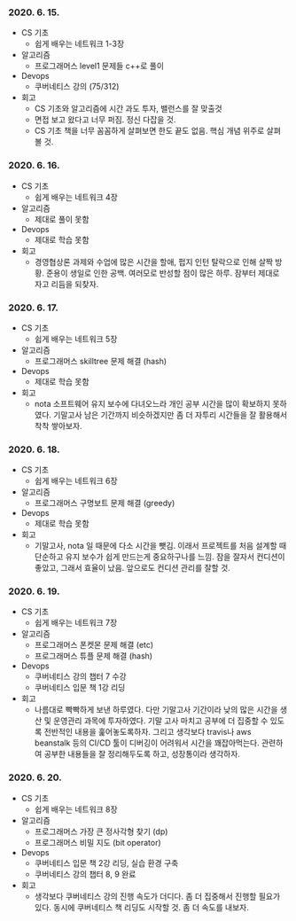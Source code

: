 ### 2020. 6. 15.
- CS 기초
    - 쉽게 배우는 네트워크 1-3장
- 알고리즘
    - 프로그래머스 level1 문제들 c++로 풀이
- Devops
    - 쿠버네티스 강의 (75/312)
- 회고
    - CS 기초와 알고리즘에 시간 과도 투자, 밸런스를 잘 맞출것
    - 면접 보고 왔다고 너무 퍼짐. 정신 다잡을 것.
    - CS 기초 책을 너무 꼼꼼하게 살펴보면 한도 끝도 없음. 핵심 개념 위주로 살펴볼 것.

### 2020. 6. 16.
- CS 기초
    - 쉽게 배우는 네트워크 4장
- 알고리즘
    - 제대로 풀이 못함
- Devops
    - 제대로 학습 못함
- 회고
    - 경영협상론 과제와 수업에 많은 시간을 할애, 펍지 인턴 탈락으로 인해 살짝 방황. 준용이 생일로 인한 공백. 여러모로 반성할 점이 많은 하루. 잠부터 제대로 자고 리듬을 되찾자.

### 2020. 6. 17.
- CS 기초
    - 쉽게 배우는 네트워크 5장
- 알고리즘
    - 프로그래머스 skilltree 문제 해결 (hash)
- Devops
    - 제대로 학습 못함
- 회고
    - nota 소프트웨어 유지 보수에 다녀오느라 개인 공부 시간을 많이 확보하지 못하였다. 기말고사 남은 기간까지 비슷하겠지만 좀 더 자투리 시간들을 잘 활용해서 착착 쌓아보자.

### 2020. 6. 18.
- CS 기초
    - 쉽게 배우는 네트워크 6장
- 알고리즘
    - 프로그래머스 구명보트 문제 해결 (greedy)
- Devops
    - 제대로 학습 못함
- 회고
    - 기말고사, nota 일 때문에 다소 시간을 뺏김. 이래서 프로젝트를 처음 설계할 때 단순하고 유지 보수가 쉽게 만드는게 중요하구나를 느낌. 잠을 잘자서 컨디션이 좋았고, 그래서 효율이 났음. 앞으로도 컨디션 관리를 잘할 것.

### 2020. 6. 19.
- CS 기초
    - 쉽게 배우는 네트워크 7장
- 알고리즘
    - 프로그래머스 폰켓몬 문제 해결 (etc)
    - 프로그래머스 튜플 문제 해결 (hash)
- Devops
    - 쿠버네티스 강의 챕터 7 수강
    - 쿠버네티스 입문 책 1강 리딩
- 회고
    - 나름대로 빡빡하게 보낸 하루였다. 다만 기말고사 기간이라 낮의 많은 시간을 생산 및 운영관리 과목에 투자하였다. 기말 고사 마치고 공부에 더 집중할 수 있도록 전반적인 내용을 훑어놓도록하자. 그리고 생각보다 travis나 aws beanstalk 등의 CI/CD 툴이 디버깅이 어려워서 시간을 꽤잡아먹는다. 관련하여 공부한 내용들을 잘 정리해두도록 하고, 성장통이라 생각하자.

### 2020. 6. 20.
- CS 기초
    - 쉽게 배우는 네트워크 8장
- 알고리즘
    - 프로그래머스 가장 큰 정사각형 찾기 (dp)
    - 프로그래머스 비밀 지도 (bit operator)
- Devops
    - 쿠버네티스 입문 책 2강 리딩, 실습 환경 구축
    - 쿠버네티스 강의 챕터 8, 9 완료
- 회고
    - 생각보다 쿠버네티스 강의 진행 속도가 더디다. 좀 더 집중해서 진행할 필요가 있다. 동시에 쿠버네티스 책 리딩도 시작할 것. 좀 더 속도를 내보자.
